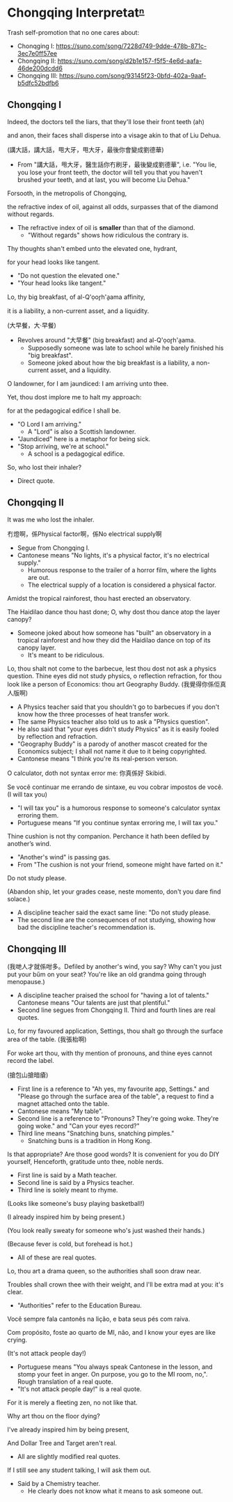 # Chongqing Interpretatⁿ̲

Trash self-promotion that no one cares about:
* Chonqging I: <https://suno.com/song/7228d749-9dde-478b-871c-3ec7e0ff57ee>
* Chongqing II: <https://suno.com/song/d2b1e157-f5f5-4e6d-aafa-46de200dcdd6>
* Chongqing III: <https://suno.com/song/93145f23-0bfd-402a-9aaf-b5dfc52bdfb6>

## Chongqing I

Indeed, the doctors tell the liars, that they'll lose their front teeth (ah)

and anon, their faces shall disperse into a visage akin to that of Liu Dehua.

(講大話，講大話，甩大牙，甩大牙，最後你會變成劉德華)

* From "講大話，甩大牙，醫生話你冇刷牙，最後變成劉德華", i.e. "You lie, you lose your front teeth, the doctor will tell you that you haven't brushed your teeth, and at last, you will become Liu Dehua."

Forsooth, in the metropolis of Chongqing,

the refractive index of oil, against all odds, surpasses that of the diamond without regards.

* The refractive index of oil is **smaller** than that of the diamond.
  * "Without regards" shows how ridiculous the contrary is.

Thy thoughts shan't embed unto the elevated one, hydrant,

for your head looks like tangent.

* "Do not question the elevated one."
* "Your head looks like tangent."

Lo, thy big breakfast, of al-Q'ọor̥h'a̱ama affinity,

it is a liability, a non-current asset, and a liquidity.

(大早餐，大·早餐)

* Revolves around "大早餐" (big breakfast) and al-Q'ọor̥h'a̱ama.
  * Supposedly someone was late to school while he barely finished his "big breakfast".
  * Someone joked about how the big breakfast is a liability, a non-current asset, and a liquidity.

O landowner, for I am jaundiced: I am arriving unto thee.

Yet, thou dost implore me to halt my approach:

for at the pedagogical edifice I shall be.

* "O Lord I am arriving."
  * A "Lord" is also a Scottish landowner.
* "Jaundiced" here is a metaphor for being sick.
* "Stop arriving, we're at school."
  * A school is a pedagogical edifice.

So, who lost their inhaler?

* Direct quote.

## Chongqing II

It was me who lost the inhaler.

冇燈啊，係Physical factor啊，係No electrical supply啊

* Segue from Chongqing I.
* Cantonese means "No lights, it's a physical factor, it's no electrical supply."
  * Humorous response to the trailer of a horror film, where the lights are out.
  * The electrical supply of a location is considered a physical factor.

Amidst the tropical rainforest, thou hast erected an observatory.

The Haidilao dance thou hast done; O, why dost thou dance atop the layer canopy?

* Someone joked about how someone has "built" an observatory in a tropical rainforest and how they did the Haidilao dance on top of its canopy layer.
  * It's meant to be ridiculous.

Lo, thou shalt not come to the barbecue, lest thou dost not ask a physics question.
Thine eyes did not study physics, o reflection refraction, for thou look like a person of Economics: thou art Geography Buddy.
(我覺得你係佢真人版啊)

* A Physics teacher said that you shouldn't go to barbecues if you don't know how the three processes of heat transfer work.
* The same Physics teacher also told us to ask a "Physics question".
* He also said that "your eyes didn't study Physics" as it is easily fooled by reflection and refraction.
* "Geography Buddy" is a parody of another mascot created for the Economics subject; I shall not name it due to it being copyrighted.
* Cantonese means "I think you're its real-person verson.

O calculator, doth not syntax error me: 你真係好 Skibidi.

Se você continuar me errando de sintaxe, eu vou cobrar impostos de você. (I will tax you)

* "I will tax you" is a humorous response to someone's calculator syntax erroring them.
* Portuguese means "If you continue syntax erroring me, I will tax you."

Thine cushion is not thy companion. Perchance it hath been defiled by another’s wind.

* "Another's wind" is passing gas.
* From "The cushion is not your friend, someone might have farted on it."

Do not study please.

(Abandon ship, let your grades cease, neste momento, don't you dare find solace.)

* A discipline teacher said the exact same line: "Do not study please.
* The second line are the consequences of not studying, showing how bad the discipline teacher's recommendation is.

## Chongqing III

(我哋人才就係咁多。Defiled by another's wind, you say? Why can't you just put your bűm on your seat? You're like an old grandma going through menopause.)

* A discipline teacher praised the school for "having a lot of talents." Cantonese means "Our talents are just that plentiful."
* Second line segues from Chongqing II. Third and fourth lines are real quotes.

Lo, for my favoured application, Settings, thou shalt go through the surface area of the table. (我張枱啊)

For woke art thou, with thy mention of pronouns, and thine eyes cannot record the label.

(搶包山搶暗瘡)

* First line is a reference to "Ah yes, my favourite app, Settings." and "Please go through the surface area of the table", a request to find a magnet attached onto the table.
* Cantonese means "My table".
* Second line is a reference to "Pronouns? They're going woke. They're going woke." and "Can your eyes record?"
* Third line means "Snatching buns, snatching pimples."
  * Snatching buns is a tradition in Hong Kong.


Is that appropriate? Are those good words?
It is convenient for you do DIY yourself,
Henceforth, gratitude unto thee, noble nerds.

* First line is said by a Math teacher.
* Second line is said by a Physics teacher.
* Third line is solely meant to rhyme.

(Looks like someone's busy playing basketball!)

(I already inspired him by being present.)

(You look really sweaty for someone who's just washed their hands.)

(Because fever is cold, but forehead is hot.)

* All of these are real quotes.

Lo, thou art a drama queen, so the authorities shall soon draw near.

Troubles shall crown thee with their weight, and I'll be extra mad at you: it's clear.

* "Authorities" refer to the Education Bureau.

Você sempre fala cantonês na lição, e bata seus pés com raiva.

Com propósito, foste ao quarto de MI, não, and I know your eyes are like crying.

(It's not attack people day!)

* Portuguese means "You always speak Cantonese in the lesson, and stomp your feet in anger. On purpose, you go to the MI room, no,". Rough translation of a real quote.
* "It's not attack people day!" is a real quote.

For it is merely a fleeting zen, no not like that.

Why art thou on the floor dying?

I've already inspired him by being present,

And Dollar Tree and Target aren't real.

* All are slightly modified real quotes.

If I still see any student talking, I will ask them out.

* Said by a Chemistry teacher.
  * He clearly does not know what it means to ask someone out.
